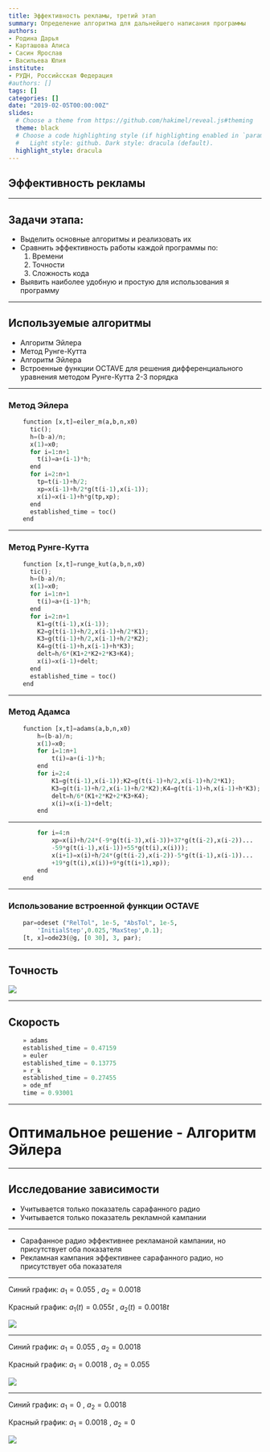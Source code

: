 ```yaml
---
title: Эффективность рекламы, третий этап
summary: Определение алгоритма для дальнейшего написания программы
authors:
- Родина Дарья
- Карташова Алиса
- Сасин Ярослав
- Васильева Юлия
institute:
- РУДН, Российсская Федерация
#authors: []
tags: []
categories: []
date: "2019-02-05T00:00:00Z"
slides:
  # Choose a theme from https://github.com/hakimel/reveal.js#theming
  theme: black
  # Choose a code highlighting style (if highlighting enabled in `params.toml`)
  #   Light style: github. Dark style: dracula (default).
  highlight_style: dracula
---
```


## Эффективность рекламы

---

## Задачи этапа:

- Выделить основные алгоритмы и реализовать их
- Сравнить эффективность работы каждой программы по:
	1. Времени
	2. Точности
	3. Сложность кода
- Выявить наиболее удобную и простую для использования я программу

---

## Используемые алгоритмы

- Алгоритм Эйлера
- Метод Рунге-Кутта 
- Алгоритм Эйлера
- Встроенные функции OCTAVE  для решения дифференциального уравнения методом Рунге-Кутта 2-3 порядка

---

### Метод Эйлера

```python	
	function [x,t]=eiler_m(a,b,n,x0) 
	  tic(); 
	  h=(b-a)/n;
	  x(1)=x0;
	  for i=1:n+1
	    t(i)=a+(i-1)*h;
	  end
	  for i=2:n+1
	    tp=t(i-1)+h/2;
	    xp=x(i-1)+h/2*g(t(i-1),x(i-1));
	    x(i)=x(i-1)+h*g(tp,xp);
	  end
	  established_time = toc()
	end
```

---

### Метод Рунге-Кутта

```python	
	function [x,t]=runge_kut(a,b,n,x0)
	  tic();
	  h=(b-a)/n;
	  x(1)=x0;
	  for i=1:n+1
	    t(i)=a+(i-1)*h;
	  end
	  for i=2:n+1
	    K1=g(t(i-1),x(i-1));
	    K2=g(t(i-1)+h/2,x(i-1)+h/2*K1);
	    K3=g(t(i-1)+h/2,x(i-1)+h/2*K2);
	    K4=g(t(i-1)+h,x(i-1)+h*K3);
	    delt=h/6*(K1+2*K2+2*K3+K4);
	    x(i)=x(i-1)+delt;
	  end
	  established_time = toc()
	end
```

---

### Метод Адамса

```python	
	function [x,t]=adams(a,b,n,x0)
		h=(b-a)/n;
		x(1)=x0;
		for i=1:n+1
			t(i)=a+(i-1)*h;
		end
		for i=2:4
			K1=g(t(i-1),x(i-1));K2=g(t(i-1)+h/2,x(i-1)+h/2*K1);
			K3=g(t(i-1)+h/2,x(i-1)+h/2*K2);K4=g(t(i-1)+h,x(i-1)+h*K3);
			delt=h/6*(K1+2*K2+2*K3+K4);
			x(i)=x(i-1)+delt;
		end
```

---

```python
		for i=4:n
			xp=x(i)+h/24*(-9*g(t(i-3),x(i-3))+37*g(t(i-2),x(i-2))...
			-59*g(t(i-1),x(i-1))+55*g(t(i),x(i)));
			x(i+1)=x(i)+h/24*(g(t(i-2),x(i-2))-5*g(t(i-1),x(i-1))...
			+19*g(t(i),x(i))+9*g(t(i+1),xp));
		end 
	end
```

---

### Использование встроенной функции OCTAVE

```python
	par=odeset ("RelTol", 1e-5, "AbsTol", 1e-5,
		'InitialStep',0.025,'MaxStep',0.1);
	[t, x]=ode23(@g, [0 30], 3, par);
```

---

## Точность

![](3.png)

---

## Скорость

```python
	» adams
	established_time = 0.47159
	» euler
	established_time = 0.13775
	» r_k
	established_time = 0.27455
	» ode_mf
	time = 0.93001
```

---

# Оптимальное решение - Алгоритм Эйлера

---

## Исследование зависимости

- Учитывается только показатель сарафанного радио
- Учитывается только показатель рекламной кампании

---

- Сарафанное радио эффективнее рекламаной кампании, но присутствует оба показателя
- Рекламная кампания эффективнее сарафанного радио, но присутствует оба показателя

---

Синий график: $a_1 = 0.055$ ,  $a_2 = 0.0018$

Красный график: $a_1(t) = 0.055t$ , $a_2(t) = 0.0018t$

![](4.png)

---
				
Синий график: $a_1 = 0.055$ ,  $a_2 = 0.0018$
				
Красный график: $a_1 = 0.0018$ , $a_2 = 0.055$
					
![](5.png)

---

Синий график: $a_1 = 0$ ,  $a_2 = 0.0018$

Красный график: $a_1 = 0.0018$ , $a_2 = 0$

![](6.png)
